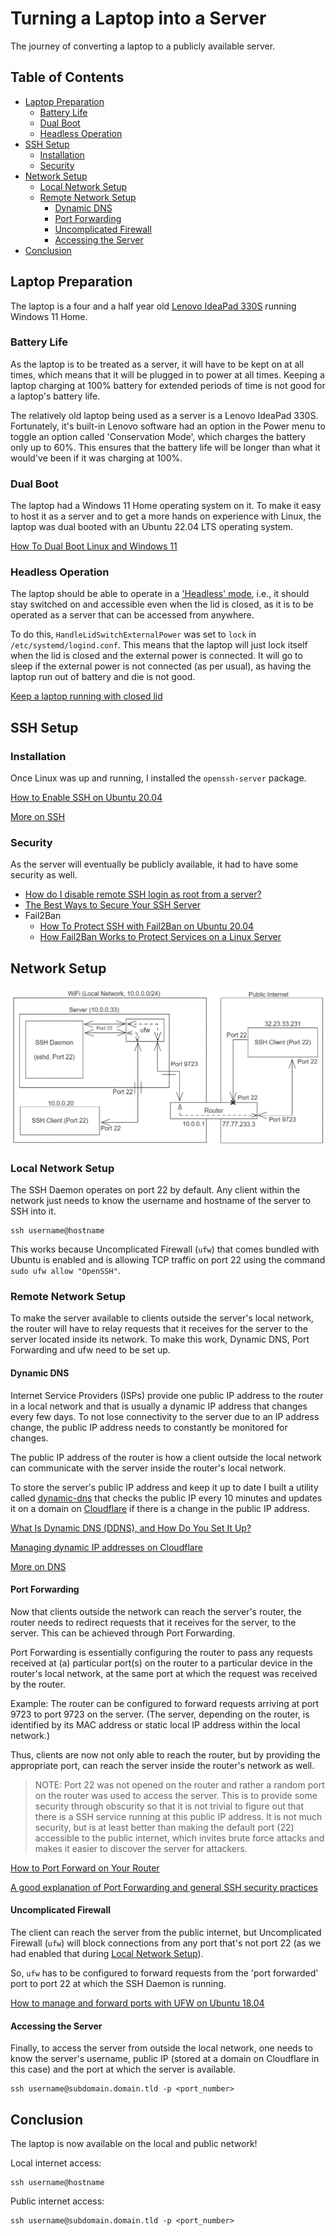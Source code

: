 # Turning a Laptop into a Server

The journey of converting a laptop to a publicly available server.

## Table of Contents

-   [Laptop Preparation](#laptop-preparation)
    -   [Battery Life](#battery-life)
    -   [Dual Boot](#dual-boot)
    -   [Headless Operation](#headless-operation)
-   [SSH Setup](#ssh-setup)
    -   [Installation](#installation)
    -   [Security](#security)
-   [Network Setup](#network-setup)
    -   [Local Network Setup](#local-network-setup)
    -   [Remote Network Setup](#remote-network-setup)
        -   [Dynamic DNS](#dynamic-dns)
        -   [Port Forwarding](#port-forwarding)
        -   [Uncomplicated Firewall](#uncomplicated-firewall)
        -   [Accessing the Server](#accessing-the-server)
-   [Conclusion](#conclusion)

## Laptop Preparation

The laptop is a four and a half year old [Lenovo IdeaPad 330S](<https://www.lenovo.com/us/en/p/laptops/ideapad/ideapad-300/ideapad-330s-(15_intel)/88ip30s0988>) running Windows 11 Home.

### Battery Life

As the laptop is to be treated as a server, it will have to be kept on at all times, which means that it will be plugged in to power at all times. Keeping a laptop charging at 100% battery for extended periods of time is not good for a laptop's battery life.

The relatively old laptop being used as a server is a Lenovo IdeaPad 330S. Fortunately, it's built-in Lenovo software had an option in the Power menu to toggle an option called 'Conservation Mode', which charges the battery only up to 60%. This ensures that the battery life will be longer than what it would've been if it was charging at 100%.

### Dual Boot

The laptop had a Windows 11 Home operating system on it. To make it easy to host it as a server and to get a more hands on experience with Linux, the laptop was dual booted with an Ubuntu 22.04 LTS operating system.

[How To Dual Boot Linux and Windows 11](https://www.tomshardware.com/how-to/dual-boot-linux-and-windows-11)

### Headless Operation

The laptop should be able to operate in a ['Headless' mode](https://en.wikipedia.org/wiki/Headless_computer), i.e., it should stay switched on and accessible even when the lid is closed, as it is to be operated as a server that can be accessed from anywhere.

To do this, `HandleLidSwitchExternalPower` was set to `lock` in `/etc/systemd/logind.conf`. This means that the laptop will just lock itself when the lid is closed and the external power is connected. It will go to sleep if the external power is not connected (as per usual), as having the laptop run out of battery and die is not good.

[Keep a laptop running with closed lid](https://askubuntu.com/a/1200757)

## SSH Setup

### Installation

Once Linux was up and running, I installed the `openssh-server` package.

[How to Enable SSH on Ubuntu 20.04](https://linuxize.com/post/how-to-enable-ssh-on-ubuntu-20-04)

[More on SSH](ssh.md)

### Security

As the server will eventually be publicly available, it had to have some security as well.

-   [How do I disable remote SSH login as root from a server?](https://askubuntu.com/questions/27559/how-do-i-disable-remote-ssh-login-as-root-from-a-server)
-   [The Best Ways to Secure Your SSH Server](https://www.howtogeek.com/443156/the-best-ways-to-secure-your-ssh-server)
-   Fail2Ban
    -   [How To Protect SSH with Fail2Ban on Ubuntu 20.04](https://www.digitalocean.com/community/tutorials/how-to-protect-ssh-with-fail2ban-on-ubuntu-20-04)
    -   [How Fail2Ban Works to Protect Services on a Linux Server](https://www.digitalocean.com/community/tutorials/how-fail2ban-works-to-protect-services-on-a-linux-server)

## Network Setup

<p align="center">
	<img src="files/img/laptop-server/network-setup.png" loading="lazy" />
</p>

### Local Network Setup

The SSH Daemon operates on port 22 by default. Any client within the network just needs to know the username and hostname of the server to SSH into it.

```
ssh username@hostname
```

This works because Uncomplicated Firewall (`ufw`) that comes bundled with Ubuntu is enabled and is allowing TCP traffic on port 22 using the command `sudo ufw allow "OpenSSH"`.

### Remote Network Setup

To make the server available to clients outside the server's local network, the router will have to relay requests that it receives for the server to the server located inside its network. To make this work, Dynamic DNS, Port Forwarding and ufw need to be set up.

#### Dynamic DNS

Internet Service Providers (ISPs) provide one public IP address to the router in a local network and that is usually a dynamic IP address that changes every few days. To not lose connectivity to the server due to an IP address change, the public IP address needs to constantly be monitored for changes.

The public IP address of the router is how a client outside the local network can communicate with the server inside the router's local network.

To store the server's public IP address and keep it up to date I built a utility called [dynamic-dns](https://github.com/HarshKapadia2/dynamic-dns) that checks the public IP every 10 minutes and updates it on a domain on [Cloudflare](https://cloudflare.com) if there is a change in the public IP address.

[What Is Dynamic DNS (DDNS), and How Do You Set It Up?](https://www.howtogeek.com/866573/what-is-dynamic-dns-ddns-and-how-do-you-set-it-up)

[Managing dynamic IP addresses on Cloudflare](https://developers.cloudflare.com/dns/manage-dns-records/how-to/managing-dynamic-ip-addresses)

[More on DNS](dns.md)

#### Port Forwarding

Now that clients outside the network can reach the server's router, the router needs to redirect requests that it receives for the server, to the server. This can be achieved through Port Forwarding.

Port Forwarding is essentially configuring the router to pass any requests received at (a) particular port(s) on the router to a particular device in the router's local network, at the same port at which the request was received by the router.

Example: The router can be configured to forward requests arriving at port 9723 to port 9723 on the server. (The server, depending on the router, is identified by its MAC address or static local IP address within the local network.)

Thus, clients are now not only able to reach the router, but by providing the appropriate port, can reach the server inside the router's network as well.

> NOTE: Port 22 was not opened on the router and rather a random port on the router was used to access the server. This is to provide some security through obscurity so that it is not trivial to figure out that there is a SSH service running at this public IP address. It is not much security, but is at least better than making the default port (22) accessible to the public internet, which invites brute force attacks and makes it easier to discover the server for attackers.

[How to Port Forward on Your Router](https://www.howtogeek.com/66214/how-to-forward-ports-on-your-router)

[A good explanation of Port Forwarding and general SSH security practices](https://unix.stackexchange.com/a/19624)

#### Uncomplicated Firewall

The client can reach the server from the public internet, but Uncomplicated Firewall (`ufw`) will block connections from any port that's not port 22 (as we had enabled that during [Local Network Setup](#local-network-setup)).

So, `ufw` has to be configured to forward requests from the 'port forwarded' port to port 22 at which the SSH Daemon is running.

[How to manage and forward ports with UFW on Ubuntu 18.04](https://www.arubacloud.com/tutorial/how-to-manage-and-forward-ports-with-ufw-on-ubuntu-18-04.aspx)

#### Accessing the Server

Finally, to access the server from outside the local network, one needs to know the server's username, public IP (stored at a domain on Cloudflare in this case) and the port at which the server is available.

```
ssh username@subdomain.domain.tld -p <port_number>
```

## Conclusion

The laptop is now available on the local and public network!

Local internet access:

```
ssh username@hostname
```

Public internet access:

```
ssh username@subdomain.domain.tld -p <port_number>
```
